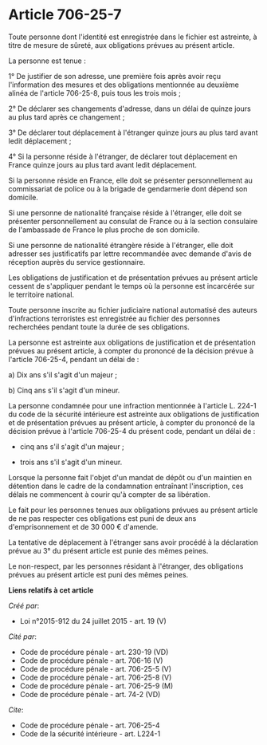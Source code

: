 # Article 706-25-7

Toute personne dont l'identité est enregistrée dans le fichier est astreinte, à titre de mesure de sûreté, aux obligations
prévues au présent article. 

La personne est tenue : 

1° De justifier de son adresse, une première fois après avoir reçu l'information des mesures et des obligations mentionnée au
deuxième alinéa de l'article 706-25-8, puis tous les trois mois ; 

2° De déclarer ses changements d'adresse, dans un délai de quinze jours au plus tard après ce changement ; 

3° De déclarer tout déplacement à l'étranger quinze jours au plus tard avant ledit déplacement ; 

4° Si la personne réside à l'étranger, de déclarer tout déplacement en France quinze jours au plus tard avant ledit
déplacement. 

Si la personne réside en France, elle doit se présenter personnellement au commissariat de police ou à la brigade de
gendarmerie dont dépend son domicile. 

Si une personne de nationalité française réside à l'étranger, elle doit se présenter personnellement au consulat de France ou
à la section consulaire de l'ambassade de France le plus proche de son domicile. 

Si une personne de nationalité étrangère réside à l'étranger, elle doit adresser ses justificatifs par lettre recommandée
avec demande d'avis de réception auprès du service gestionnaire. 

Les obligations de justification et de présentation prévues au présent article cessent de s'appliquer pendant le temps où la
personne est incarcérée sur le territoire national. 

Toute personne inscrite au fichier judiciaire national automatisé des auteurs d'infractions terroristes est enregistrée au
fichier des personnes recherchées pendant toute la durée de ses obligations. 

La personne est astreinte aux obligations de justification et de présentation prévues au présent article, à compter du
prononcé de la décision prévue à l'article 706-25-4, pendant un délai de : 

a) Dix ans s'il s'agit d'un majeur ; 

b) Cinq ans s'il s'agit d'un mineur. 

La personne condamnée pour une infraction mentionnée à l'article L. 224-1 du code de la sécurité intérieure est astreinte aux
obligations de justification et de présentation prévues au présent article, à compter du prononcé de la décision prévue à
l'article 706-25-4 du présent code, pendant un délai de :

- cinq ans s'il s'agit d'un majeur ;

- trois ans s'il s'agit d'un mineur. 

Lorsque la personne fait l'objet d'un mandat de dépôt ou d'un maintien en détention dans le cadre de la condamnation
entraînant l'inscription, ces délais ne commencent à courir qu'à compter de sa libération. 

Le fait pour les personnes tenues aux obligations prévues au présent article de ne pas respecter ces obligations est puni de
deux ans d'emprisonnement et de 30 000 € d'amende. 

La tentative de déplacement à l'étranger sans avoir procédé à la déclaration prévue au 3° du présent article est punie des
mêmes peines. 

Le non-respect, par les personnes résidant à l'étranger, des obligations prévues au présent article est puni des mêmes
peines.

**Liens relatifs à cet article**

_Créé par_:

  - Loi n°2015-912 du 24 juillet 2015 - art. 19 (V)

_Cité par_:

  - Code de procédure pénale - art. 230-19 (VD)
  - Code de procédure pénale - art. 706-16 (V)
  - Code de procédure pénale - art. 706-25-5 (V)
  - Code de procédure pénale - art. 706-25-8 (V)
  - Code de procédure pénale - art. 706-25-9 (M)
  - Code de procédure pénale - art. 74-2 (VD)

_Cite_:

  - Code de procédure pénale - art. 706-25-4
  - Code de la sécurité intérieure - art. L224-1
